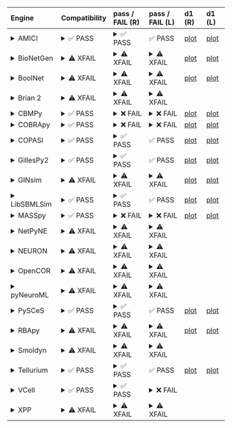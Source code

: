 | Engine                                                                                                                                     | Compatibility                                                                                                                                                                                                                                                 | pass / FAIL (R)                                                                                                                                                                                                                                                                                                                                                                                                                                                                                                                                                                                                                                                                                                                                                                                                                                                                                                                                           | pass / FAIL (L)                                                                                                                                                                                                                                                                                                                                                                                                                                                                                                                             | d1 (R)                                                   | d1 (L)                                                  |
|:-------------------------------------------------------------------------------------------------------------------------------------------|:--------------------------------------------------------------------------------------------------------------------------------------------------------------------------------------------------------------------------------------------------------------|:----------------------------------------------------------------------------------------------------------------------------------------------------------------------------------------------------------------------------------------------------------------------------------------------------------------------------------------------------------------------------------------------------------------------------------------------------------------------------------------------------------------------------------------------------------------------------------------------------------------------------------------------------------------------------------------------------------------------------------------------------------------------------------------------------------------------------------------------------------------------------------------------------------------------------------------------------------|:--------------------------------------------------------------------------------------------------------------------------------------------------------------------------------------------------------------------------------------------------------------------------------------------------------------------------------------------------------------------------------------------------------------------------------------------------------------------------------------------------------------------------------------------|:---------------------------------------------------------|:--------------------------------------------------------|
| <details><summary>AMICI</summary>https://docs.biosimulators.org/Biosimulators_AMICI/<br></details>                                         | <details><summary>&#9989; PASS</summary>The filenames '00001-sbml-l3v2.xml' and '00001-sbml-l3v2-sedml.xml' suggest the input files are SBML and SED-ML which is compatible with AMICI.<br><br>SED-ML and SBML are compatible with AMICI.</details>           | <details><summary>&#9989; PASS</summary><a href="https://api.biosimulations.org/runs/674dc9a610bb4455d6187a60">view</a><br><a href="https://api.biosimulations.org/results/674dc9a610bb4455d6187a60/download">download</a><br><a href="https://api.biosimulations.org/logs/674dc9a610bb4455d6187a60?includeOutput=true">logs</a><br><br></details>                                                                                                                                                                                                                                                                                                                                                                                                                                                                                                                                                                                                        | &#9989; PASS                                                                                                                                                                                                                                                                                                                                                                                                                                                                                                                                | <a href="d1_plots_remote\amici_plot_1.pdf">plot</a>      | <a href="d1_plots_local\amici_plot_1.pdf">plot</a>      |
| <details><summary>BioNetGen</summary>https://docs.biosimulators.org/Biosimulators_BioNetGen/<br></details>                                 | <details><summary>&#9888; XFAIL</summary>EXPECTED FAIL<br><br>Only BNGL, SED-ML are compatible with BioNetGen.</details>                                                                                                                                      | <details><summary>&#9888; XFAIL</summary>EXPECTED FAIL<br><br><a href="https://api.biosimulations.org/runs/674dc9aa10bb4455d6187a63">view</a><br><a href="https://api.biosimulations.org/results/674dc9aa10bb4455d6187a63/download">download</a><br><a href="https://api.biosimulations.org/logs/674dc9aa10bb4455d6187a63?includeOutput=true">logs</a><br><br>ERROR MESSAGE:<br>The COMBINE/OMEX did not execute successfully:<br><br>  The SED document did not execute successfully:<br>  <br>    Language for model `model_1` is not supported.<br>      - Model language `urn:sedml:language:sbml` is not supported. Models must be in BNGL format (e.g., `sed:model/@language` must match `^urn:sedml:language:bngl(\.$)` such as `urn:sedml:language:bngl`).<br><br>ERROR TYPE:<br>CombineArchiveExecutionError</details>                                                                                                                           | <details><summary>&#9888; XFAIL</summary>EXPECTED FAIL<br><br>ERROR MESSAGE:<br>The COMBINE/OMEX did not execute successfully:<br><br>  The SED document did not execute successfully:<br>  <br>    Language for model `model_1` is not supported.<br>      - Model language `urn:sedml:language:sbml` is not supported. Models must be in BNGL format (e.g., `sed:model/@language` must match `^urn:sedml:language:bngl(\.$)` such as `urn:sedml:language:bngl`).<br><br>ERROR TYPE:<br>CombineArchiveExecutionError</details>             | <a href="d1_plots_remote\bionetgen_plot_1.pdf">plot</a>  | <a href="d1_plots_local\bionetgen_plot_1.pdf">plot</a>  |
| <details><summary>BoolNet</summary>https://docs.biosimulators.org/Biosimulators_BoolNet/<br></details>                                     | <details><summary>&#9888; XFAIL</summary>EXPECTED FAIL<br><br>Only SBML-qual, SED-ML are compatible with BoolNet.</details>                                                                                                                                   | <details><summary>&#9888; XFAIL</summary>EXPECTED FAIL<br><br><a href="https://api.biosimulations.org/runs/674dc9ab10bb4455d6187a66">view</a><br><a href="https://api.biosimulations.org/results/674dc9ab10bb4455d6187a66/download">download</a><br><a href="https://api.biosimulations.org/logs/674dc9ab10bb4455d6187a66?includeOutput=true">logs</a><br><br>ERROR MESSAGE:<br>The COMBINE/OMEX did not execute successfully:<br><br>  The SED document did not execute successfully:<br>  <br>    Simulation `simulation_1` is invalid.<br>      - Number of points (50) must be equal to the difference between the output end (5.0) and start times (0.0).<br><br>ERROR TYPE:<br>CombineArchiveExecutionError</details>                                                                                                                                                                                                                               | <details><summary>&#9888; XFAIL</summary>EXPECTED FAIL<br><br>ERROR MESSAGE:<br>The COMBINE/OMEX did not execute successfully:<br><br>  The SED document did not execute successfully:<br>  <br>    Simulation `simulation_1` is invalid.<br>      - Number of points (50) must be equal to the difference between the output end (5.0) and start times (0.0).<br><br>ERROR TYPE:<br>CombineArchiveExecutionError</details>                                                                                                                 | <a href="d1_plots_remote\boolnet_plot_1.pdf">plot</a>    | <a href="d1_plots_local\boolnet_plot_1.pdf">plot</a>    |
| <details><summary>Brian 2</summary>https://docs.biosimulators.org/Biosimulators_pyNeuroML/<br></details>                                   | <details><summary>&#9888; XFAIL</summary>EXPECTED FAIL<br><br>Only NeuroML, SED-ML are compatible with Brian 2.</details>                                                                                                                                     | <details><summary>&#9888; XFAIL</summary>EXPECTED FAIL<br><br><a href="https://api.biosimulations.org/runs/674dc9a8ef911d5d45259e95">view</a><br><a href="https://api.biosimulations.org/results/674dc9a8ef911d5d45259e95/download">download</a><br><a href="https://api.biosimulations.org/logs/674dc9a8ef911d5d45259e95?includeOutput=true">logs</a><br><br>ERROR MESSAGE:<br>No module named 'libsbml'<br><br>ERROR TYPE:<br>ModuleNotFoundError</details>                                                                                                                                                                                                                                                                                                                                                                                                                                                                                             | <details><summary>&#9888; XFAIL</summary>EXPECTED FAIL<br><br>ERROR MESSAGE:<br>No module named 'libsbml'<br><br>ERROR TYPE:<br>ModuleNotFoundError</details>                                                                                                                                                                                                                                                                                                                                                                               |                                                          |                                                         |
| <details><summary>CBMPy</summary>https://docs.biosimulators.org/Biosimulators_CBMPy/<br></details>                                         | <details><summary>&#9989; PASS</summary>The filenames '00001-sbml-l3v2.xml' and '00001-sbml-l3v2-sedml.xml' suggest the input files are SBML and SED-ML which is compatible with CBMPy.<br><br>SED-ML and SBML are compatible with CBMPy.</details>           | <details><summary>&#10060; FAIL</summary><a href="https://api.biosimulations.org/runs/674dc9adef911d5d45259e9a">view</a><br><a href="https://api.biosimulations.org/results/674dc9adef911d5d45259e9a/download">download</a><br><a href="https://api.biosimulations.org/logs/674dc9adef911d5d45259e9a?includeOutput=true">logs</a><br><br>ERROR MESSAGE:<br>The COMBINE/OMEX did not execute successfully:<br><br>  The SED document did not execute successfully:<br>  <br>    UniformTimeCourseSimulation `simulation_1` is not supported.<br>      - Simulation simulation_1 of type `UniformTimeCourseSimulation` is not supported. Simulation must be an instance of one of the following:<br>          - SteadyStateSimulation<br><br>ERROR TYPE:<br>CombineArchiveExecutionError</details>                                                                                                                                                          | <details><summary>&#10060; FAIL</summary>ERROR MESSAGE:<br>The COMBINE/OMEX did not execute successfully:<br><br>  The SED document did not execute successfully:<br>  <br>    UniformTimeCourseSimulation `simulation_1` is not supported.<br>      - Simulation simulation_1 of type `UniformTimeCourseSimulation` is not supported. Simulation must be an instance of one of the following:<br>          - SteadyStateSimulation<br><br>ERROR TYPE:<br>CombineArchiveExecutionError</details>                                            | <a href="d1_plots_remote\cbmpy_plot_1.pdf">plot</a>      | <a href="d1_plots_local\cbmpy_plot_1.pdf">plot</a>      |
| <details><summary>COBRApy</summary>https://docs.biosimulators.org/Biosimulators_COBRApy/<br>Only allows steady state simulations</details> | <details><summary>&#9989; PASS</summary>The filenames '00001-sbml-l3v2.xml' and '00001-sbml-l3v2-sedml.xml' suggest the input files are SBML and SED-ML which is compatible with COBRApy.<br><br>SED-ML and SBML are compatible with COBRApy.</details>       | <details><summary>&#10060; FAIL</summary><a href="https://api.biosimulations.org/runs/674dc9af261553b9bc254291">view</a><br><a href="https://api.biosimulations.org/results/674dc9af261553b9bc254291/download">download</a><br><a href="https://api.biosimulations.org/logs/674dc9af261553b9bc254291?includeOutput=true">logs</a><br><br>ERROR MESSAGE:<br>The COMBINE/OMEX did not execute successfully:<br><br>  The SED document did not execute successfully:<br>  <br>    UniformTimeCourseSimulation `simulation_1` is not supported.<br>      - Simulation simulation_1 of type `UniformTimeCourseSimulation` is not supported. Simulation must be an instance of one of the following:<br>          - SteadyStateSimulation<br><br>ERROR TYPE:<br>CombineArchiveExecutionError</details>                                                                                                                                                          | <details><summary>&#10060; FAIL</summary>ERROR MESSAGE:<br>The COMBINE/OMEX did not execute successfully:<br><br>  The SED document did not execute successfully:<br>  <br>    UniformTimeCourseSimulation `simulation_1` is not supported.<br>      - Simulation simulation_1 of type `UniformTimeCourseSimulation` is not supported. Simulation must be an instance of one of the following:<br>          - SteadyStateSimulation<br><br>ERROR TYPE:<br>CombineArchiveExecutionError</details>                                            | <a href="d1_plots_remote\cobrapy_plot_1.pdf">plot</a>    | <a href="d1_plots_local\cobrapy_plot_1.pdf">plot</a>    |
| <details><summary>COPASI</summary>https://docs.biosimulators.org/Biosimulators_COPASI/<br></details>                                       | <details><summary>&#9989; PASS</summary>The filenames '00001-sbml-l3v2.xml' and '00001-sbml-l3v2-sedml.xml' suggest the input files are SBML and SED-ML which is compatible with COPASI.<br><br>SED-ML and SBML are compatible with COPASI.</details>         | <details><summary>&#9989; PASS</summary><a href="https://api.biosimulations.org/runs/674dc9b310bb4455d6187a6e">view</a><br><a href="https://api.biosimulations.org/results/674dc9b310bb4455d6187a6e/download">download</a><br><a href="https://api.biosimulations.org/logs/674dc9b310bb4455d6187a6e?includeOutput=true">logs</a><br><br></details>                                                                                                                                                                                                                                                                                                                                                                                                                                                                                                                                                                                                        | &#9989; PASS                                                                                                                                                                                                                                                                                                                                                                                                                                                                                                                                | <a href="d1_plots_remote\copasi_plot_1.pdf">plot</a>     | <a href="d1_plots_local\copasi_plot_1.pdf">plot</a>     |
| <details><summary>GillesPy2</summary>https://docs.biosimulators.org/Biosimulators_GillesPy2/<br></details>                                 | <details><summary>&#9989; PASS</summary>The filenames '00001-sbml-l3v2.xml' and '00001-sbml-l3v2-sedml.xml' suggest the input files are SBML and SED-ML which is compatible with GillesPy2.<br><br>SED-ML and SBML are compatible with GillesPy2.</details>   | <details><summary>&#9989; PASS</summary><a href="https://api.biosimulations.org/runs/674dc9b510bb4455d6187a73">view</a><br><a href="https://api.biosimulations.org/results/674dc9b510bb4455d6187a73/download">download</a><br><a href="https://api.biosimulations.org/logs/674dc9b510bb4455d6187a73?includeOutput=true">logs</a><br><br></details>                                                                                                                                                                                                                                                                                                                                                                                                                                                                                                                                                                                                        | &#9989; PASS                                                                                                                                                                                                                                                                                                                                                                                                                                                                                                                                | <a href="d1_plots_remote\gillespy2_plot_1.pdf">plot</a>  | <a href="d1_plots_local\gillespy2_plot_1.pdf">plot</a>  |
| <details><summary>GINsim</summary>https://docs.biosimulators.org/Biosimulators_GINsim/<br></details>                                       | <details><summary>&#9888; XFAIL</summary>EXPECTED FAIL<br><br>Only SBML-qual, SED-ML are compatible with GINsim.</details>                                                                                                                                    | <details><summary>&#9888; XFAIL</summary>EXPECTED FAIL<br><br><a href="https://api.biosimulations.org/runs/674dc9b6ef911d5d45259ea3">view</a><br><a href="https://api.biosimulations.org/results/674dc9b6ef911d5d45259ea3/download">download</a><br><a href="https://api.biosimulations.org/logs/674dc9b6ef911d5d45259ea3?includeOutput=true">logs</a><br><br>ERROR MESSAGE:<br>The COMBINE/OMEX did not execute successfully:<br><br>  The SED document did not execute successfully:<br>  <br>    Simulation `simulation_1` is invalid.<br>      - The interval between the output start and time time must be an integer multiple of the number of steps, not `0.1`:<br>          Output start time: 0.0<br>          Output end time: 5.0<br>          Number of steps: 50<br><br>ERROR TYPE:<br>CombineArchiveExecutionError</details>                                                                                                               | <details><summary>&#9888; XFAIL</summary>EXPECTED FAIL<br><br>ERROR MESSAGE:<br>The COMBINE/OMEX did not execute successfully:<br><br>  The SED document did not execute successfully:<br>  <br>    Simulation `simulation_1` is invalid.<br>      - The interval between the output start and time time must be an integer multiple of the number of steps, not `0.1`:<br>          Output start time: 0.0<br>          Output end time: 5.0<br>          Number of steps: 50<br><br>ERROR TYPE:<br>CombineArchiveExecutionError</details> | <a href="d1_plots_remote\ginsim_plot_1.pdf">plot</a>     | <a href="d1_plots_local\ginsim_plot_1.pdf">plot</a>     |
| <details><summary>LibSBMLSim</summary>https://docs.biosimulators.org/Biosimulators_LibSBMLSim/<br></details>                               | <details><summary>&#9989; PASS</summary>The filenames '00001-sbml-l3v2.xml' and '00001-sbml-l3v2-sedml.xml' suggest the input files are SBML and SED-ML which is compatible with LibSBMLSim.<br><br>SED-ML and SBML are compatible with LibSBMLSim.</details> | <details><summary>&#9989; PASS</summary><a href="https://api.biosimulations.org/runs/674dc9b8ef911d5d45259ea6">view</a><br><a href="https://api.biosimulations.org/results/674dc9b8ef911d5d45259ea6/download">download</a><br><a href="https://api.biosimulations.org/logs/674dc9b8ef911d5d45259ea6?includeOutput=true">logs</a><br><br></details>                                                                                                                                                                                                                                                                                                                                                                                                                                                                                                                                                                                                        | &#9989; PASS                                                                                                                                                                                                                                                                                                                                                                                                                                                                                                                                | <a href="d1_plots_remote\libsbmlsim_plot_1.pdf">plot</a> | <a href="d1_plots_local\libsbmlsim_plot_1.pdf">plot</a> |
| <details><summary>MASSpy</summary>https://docs.biosimulators.org/Biosimulators_MASSpy/<br></details>                                       | <details><summary>&#9989; PASS</summary>The filenames '00001-sbml-l3v2.xml' and '00001-sbml-l3v2-sedml.xml' suggest the input files are SBML and SED-ML which is compatible with MASSpy.<br><br>SED-ML and SBML are compatible with MASSpy.</details>         | <details><summary>&#10060; FAIL</summary><a href="https://api.biosimulations.org/runs/674dc9ba10bb4455d6187a7a">view</a><br><a href="https://api.biosimulations.org/results/674dc9ba10bb4455d6187a7a/download">download</a><br><a href="https://api.biosimulations.org/logs/674dc9ba10bb4455d6187a7a?includeOutput=true">logs</a><br><br>ERROR MESSAGE:<br>The COMBINE/OMEX did not execute successfully:<br><br>  The SED document did not execute successfully:<br>  <br>    The following targets are not supported:<br>      - /sbml:sbml/sbml:model/sbml:listOfCompartments/sbml:compartment[@id='compartment']<br>      - /sbml:sbml/sbml:model/sbml:listOfCompartments/sbml:compartment[@id='compartment']<br>    <br>    Only following targets are supported:<br>      - M_S1<br>      - M_S2<br>      - R_reaction1<br>      - S1<br>      - S2<br>      - k1<br>      - reaction1<br><br>ERROR TYPE:<br>CombineArchiveExecutionError</details> | <details><summary>&#10060; FAIL</summary>ERROR MESSAGE:<br>The COMBINE/OMEX did not execute successfully:<br><br>  The SED document did not execute successfully:<br>  <br>    Something went wrong reading the SBML model. Most likely the SBML model is not valid. Please check that your model is valid using the `mass.io.sbml.validate_sbml_model` function or via the online validator at http://sbml.org/validator .<br>    	`(model, errors) = validate_sbml_model(filename)`<br>    If the model is valid and cannot be read please open an issue at https://github.com/SBRG/masspy/issues .<br><br>ERROR TYPE:<br>CombineArchiveExecutionError</details>                                                                                                                                                                                                                                                                                                                                                                                                                                                                                                                                             | <a href="d1_plots_remote\masspy_plot_1.pdf">plot</a>     | <a href="d1_plots_local\masspy_plot_1.pdf">plot</a>     |
| <details><summary>NetPyNE</summary>https://docs.biosimulators.org/Biosimulators_pyNeuroML/<br></details>                                   | <details><summary>&#9888; XFAIL</summary>EXPECTED FAIL<br><br>Only NeuroML, SED-ML are compatible with NetPyNE.</details>                                                                                                                                     | <details><summary>&#9888; XFAIL</summary>EXPECTED FAIL<br><br><a href="https://api.biosimulations.org/runs/674dc9bbef911d5d45259eab">view</a><br><a href="https://api.biosimulations.org/results/674dc9bbef911d5d45259eab/download">download</a><br><a href="https://api.biosimulations.org/logs/674dc9bbef911d5d45259eab?includeOutput=true">logs</a><br><br>ERROR MESSAGE:<br>No module named 'libsbml'<br><br>ERROR TYPE:<br>ModuleNotFoundError</details>                                                                                                                                                                                                                                                                                                                                                                                                                                                                                             | <details><summary>&#9888; XFAIL</summary>EXPECTED FAIL<br><br>ERROR MESSAGE:<br>No module named 'libsbml'<br><br>ERROR TYPE:<br>ModuleNotFoundError</details>                                                                                                                                                                                                                                                                                                                                                                               |                                                          |                                                         |
| <details><summary>NEURON</summary>https://docs.biosimulators.org/Biosimulators_pyNeuroML/<br></details>                                    | <details><summary>&#9888; XFAIL</summary>EXPECTED FAIL<br><br>Only NeuroML, SED-ML are compatible with NEURON.</details>                                                                                                                                      | <details><summary>&#9888; XFAIL</summary>EXPECTED FAIL<br><br><a href="https://api.biosimulations.org/runs/674dc9bd261553b9bc2542aa">view</a><br><a href="https://api.biosimulations.org/results/674dc9bd261553b9bc2542aa/download">download</a><br><a href="https://api.biosimulations.org/logs/674dc9bd261553b9bc2542aa?includeOutput=true">logs</a><br><br>ERROR MESSAGE:<br>No module named 'libsbml'<br><br>ERROR TYPE:<br>ModuleNotFoundError</details>                                                                                                                                                                                                                                                                                                                                                                                                                                                                                             | <details><summary>&#9888; XFAIL</summary>EXPECTED FAIL<br><br>ERROR MESSAGE:<br>No module named 'libsbml'<br><br>ERROR TYPE:<br>ModuleNotFoundError</details>                                                                                                                                                                                                                                                                                                                                                                               |                                                          |                                                         |
| <details><summary>OpenCOR</summary>https://docs.biosimulators.org/Biosimulators_OpenCOR/<br></details>                                     | <details><summary>&#9888; XFAIL</summary>EXPECTED FAIL<br><br>Only CellML, SED-ML are compatible with OpenCOR.</details>                                                                                                                                      | <details><summary>&#9888; XFAIL</summary>EXPECTED FAIL<br><br><a href="https://api.biosimulations.org/runs/674dc9bfef911d5d45259ecf">view</a><br><a href="https://api.biosimulations.org/results/674dc9bfef911d5d45259ecf/download">download</a><br><a href="https://api.biosimulations.org/logs/674dc9bfef911d5d45259ecf?includeOutput=true">logs</a><br><br>ERROR MESSAGE:<br>No module named 'libsbml'<br><br>ERROR TYPE:<br>ModuleNotFoundError</details>                                                                                                                                                                                                                                                                                                                                                                                                                                                                                             | <details><summary>&#9888; XFAIL</summary>EXPECTED FAIL<br><br>ERROR MESSAGE:<br>No module named 'libsbml'<br><br>ERROR TYPE:<br>ModuleNotFoundError</details>                                                                                                                                                                                                                                                                                                                                                                               |                                                          |                                                         |
| <details><summary>pyNeuroML</summary>https://docs.biosimulators.org/Biosimulators_pyNeuroML/<br></details>                                 | <details><summary>&#9888; XFAIL</summary>EXPECTED FAIL<br><br>Only NeuroML, SED-ML are compatible with pyNeuroML.</details>                                                                                                                                   | <details><summary>&#9888; XFAIL</summary>EXPECTED FAIL<br><br><a href="https://api.biosimulations.org/runs/674dc9c1ef911d5d45259ede">view</a><br><a href="https://api.biosimulations.org/results/674dc9c1ef911d5d45259ede/download">download</a><br><a href="https://api.biosimulations.org/logs/674dc9c1ef911d5d45259ede?includeOutput=true">logs</a><br><br>ERROR MESSAGE:<br>No module named 'libsbml'<br><br>ERROR TYPE:<br>ModuleNotFoundError</details>                                                                                                                                                                                                                                                                                                                                                                                                                                                                                             | <details><summary>&#9888; XFAIL</summary>EXPECTED FAIL<br><br>ERROR MESSAGE:<br>No module named 'libsbml'<br><br>ERROR TYPE:<br>ModuleNotFoundError</details>                                                                                                                                                                                                                                                                                                                                                                               |                                                          |                                                         |
| <details><summary>PySCeS</summary>https://docs.biosimulators.org/Biosimulators_PySCeS/<br></details>                                       | <details><summary>&#9989; PASS</summary>The filenames '00001-sbml-l3v2.xml' and '00001-sbml-l3v2-sedml.xml' suggest the input files are SBML and SED-ML which is compatible with PySCeS.<br><br>SED-ML and SBML are compatible with PySCeS.</details>         | <details><summary>&#9989; PASS</summary><a href="https://api.biosimulations.org/runs/674dc9c210bb4455d6187aba">view</a><br><a href="https://api.biosimulations.org/results/674dc9c210bb4455d6187aba/download">download</a><br><a href="https://api.biosimulations.org/logs/674dc9c210bb4455d6187aba?includeOutput=true">logs</a><br><br></details>                                                                                                                                                                                                                                                                                                                                                                                                                                                                                                                                                                                                        | &#9989; PASS                                                                                                                                                                                                                                                                                                                                                                                                                                                                                                                                | <a href="d1_plots_remote\pysces_plot_1.pdf">plot</a>     | <a href="d1_plots_local\pysces_plot_1.pdf">plot</a>     |
| <details><summary>RBApy</summary>https://docs.biosimulators.org/Biosimulators_RBApy/<br></details>                                         | <details><summary>&#9888; XFAIL</summary>EXPECTED FAIL<br><br>Only RBApy, SED-ML are compatible with RBApy.</details>                                                                                                                                         | <details><summary>&#9888; XFAIL</summary>EXPECTED FAIL<br><br><a href="https://api.biosimulations.org/runs/674dc9c4261553b9bc2542e9">view</a><br><a href="https://api.biosimulations.org/results/674dc9c4261553b9bc2542e9/download">download</a><br><a href="https://api.biosimulations.org/logs/674dc9c4261553b9bc2542e9?includeOutput=true">logs</a><br><br>ERROR MESSAGE:<br>The COMBINE/OMEX did not execute successfully:<br><br>  The SED document did not execute successfully:<br>  <br>    Language for model `model_1` is not supported.<br>      - Model language `urn:sedml:language:sbml` is not supported. Models must be in RBA format (e.g., `sed:model/@language` must match `^urn:sedml:language:rba(\.$)` such as `urn:sedml:language:rba`).<br><br>ERROR TYPE:<br>CombineArchiveExecutionError</details>                                                                                                                              | <details><summary>&#9888; XFAIL</summary>EXPECTED FAIL<br><br>ERROR MESSAGE:<br>The COMBINE/OMEX did not execute successfully:<br><br>  The SED document did not execute successfully:<br>  <br>    Language for model `model_1` is not supported.<br>      - Model language `urn:sedml:language:sbml` is not supported. Models must be in RBA format (e.g., `sed:model/@language` must match `^urn:sedml:language:rba(\.$)` such as `urn:sedml:language:rba`).<br><br>ERROR TYPE:<br>CombineArchiveExecutionError</details>                | <a href="d1_plots_remote\rbapy_plot_1.pdf">plot</a>      | <a href="d1_plots_local\rbapy_plot_1.pdf">plot</a>      |
| <details><summary>Smoldyn</summary>https://smoldyn.readthedocs.io/en/latest/python/api.html#sed-ml-combine-biosimulators-api<br></details> | <details><summary>&#9888; XFAIL</summary>EXPECTED FAIL<br><br>Only Smoldyn, SED-ML are compatible with Smoldyn.</details>                                                                                                                                     | <details><summary>&#9888; XFAIL</summary>EXPECTED FAIL<br><br><a href="https://api.biosimulations.org/runs/674dc9c610bb4455d6187ac7">view</a><br><a href="https://api.biosimulations.org/results/674dc9c610bb4455d6187ac7/download">download</a><br><a href="https://api.biosimulations.org/logs/674dc9c610bb4455d6187ac7?includeOutput=true">logs</a><br><br>ERROR MESSAGE:<br>No module named 'libsbml'<br><br>ERROR TYPE:<br>ModuleNotFoundError</details>                                                                                                                                                                                                                                                                                                                                                                                                                                                                                             | <details><summary>&#9888; XFAIL</summary>EXPECTED FAIL<br><br>ERROR MESSAGE:<br>Error unknown. The log.yml containing error information was not found.<br><br></details>                                                                                                                                                                                                                                                                                                                                                                    |                                                          |                                                         |
| <details><summary>Tellurium</summary>https://docs.biosimulators.org/Biosimulators_tellurium/<br></details>                                 | <details><summary>&#9989; PASS</summary>The filenames '00001-sbml-l3v2.xml' and '00001-sbml-l3v2-sedml.xml' suggest the input files are SBML and SED-ML which is compatible with Tellurium.<br><br>SED-ML and SBML are compatible with Tellurium.</details>   | <details><summary>&#9989; PASS</summary><a href="https://api.biosimulations.org/runs/674dc9c7261553b9bc2542f5">view</a><br><a href="https://api.biosimulations.org/results/674dc9c7261553b9bc2542f5/download">download</a><br><a href="https://api.biosimulations.org/logs/674dc9c7261553b9bc2542f5?includeOutput=true">logs</a><br><br></details>                                                                                                                                                                                                                                                                                                                                                                                                                                                                                                                                                                                                        | &#9989; PASS                                                                                                                                                                                                                                                                                                                                                                                                                                                                                                                                | <a href="d1_plots_remote\tellurium_plot_1.pdf">plot</a>  | <a href="d1_plots_local\tellurium_plot_1.pdf">plot</a>  |
| <details><summary>VCell</summary>https://github.com/virtualcell/vcell<br></details>                                                        | <details><summary>&#9989; PASS</summary>The filenames '00001-sbml-l3v2.xml' and '00001-sbml-l3v2-sedml.xml' suggest the input files are SBML and SED-ML which is compatible with VCell.<br><br>SED-ML, BNGL and SBML are compatible with VCell.</details>     | <details><summary>&#9989; PASS</summary><a href="https://api.biosimulations.org/runs/674dc9ccef911d5d45259f1c">view</a><br><a href="https://api.biosimulations.org/results/674dc9ccef911d5d45259f1c/download">download</a><br><a href="https://api.biosimulations.org/logs/674dc9ccef911d5d45259f1c?includeOutput=true">logs</a><br><br></details>                                                                                                                                                                                                                                                                                                                                                                                                                                                                                                                                                                                                        | <details><summary>&#10060; FAIL</summary>ERROR MESSAGE:<br>Runtime Exception<br><br></details>                                                                                                                                                                                                                                                                                                                                                                                                                                              |                                                          |                                                         |
| <details><summary>XPP</summary>https://docs.biosimulators.org/Biosimulators_XPP/<br></details>                                             | <details><summary>&#9888; XFAIL</summary>EXPECTED FAIL<br><br>Only XPP, SED-ML are compatible with XPP.</details>                                                                                                                                             | <details><summary>&#9888; XFAIL</summary>EXPECTED FAIL<br><br><a href="https://api.biosimulations.org/runs/674dc9d010bb4455d6187b15">view</a><br><a href="https://api.biosimulations.org/results/674dc9d010bb4455d6187b15/download">download</a><br><a href="https://api.biosimulations.org/logs/674dc9d010bb4455d6187b15?includeOutput=true">logs</a><br><br>ERROR MESSAGE:<br>No module named 'libsbml'<br><br>ERROR TYPE:<br>ModuleNotFoundError</details>                                                                                                                                                                                                                                                                                                                                                                                                                                                                                             | <details><summary>&#9888; XFAIL</summary>EXPECTED FAIL<br><br>ERROR MESSAGE:<br>No module named 'libsbml'<br><br>ERROR TYPE:<br>ModuleNotFoundError</details>                                                                                                                                                                                                                                                                                                                                                                               |                                                          |                                                         |